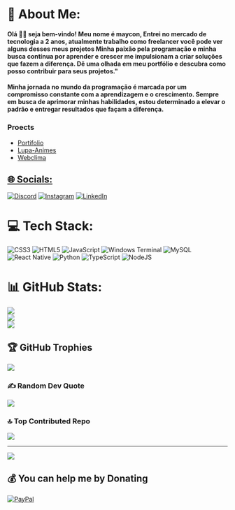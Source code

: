 # 💫 About Me:

#### Olá 👋🏼 seja bem-vindo! Meu nome é maycon, Entrei no mercado de tecnologia a 2 anos, atualmente trabalho como freelancer você pode ver alguns desses meus projetos Minha paixão pela programação e minha busca contínua por aprender e crescer me impulsionam a criar soluções que fazem a diferença. Dê uma olhada em meu portfólio e descubra como posso contribuir para seus projetos."
#### Minha jornada no mundo da programação é marcada por um compromisso constante com a aprendizagem e o crescimento. Sempre em busca de aprimorar minhas habilidades, estou determinado a elevar o padrão e entregar resultados que façam a diferença.

### Proects 

<ul>
  <li><a href="https://maycondo.github.io/Portifolio/" target="_blank">Portifolio</li>
  <li><a href="https://lupa-animes.vercel.app/" target="_blank">Lupa-Animes</li>
  <li><a href="https://climate-website-cabubj70g-maycondo.vercel.app/" target="_blank">Webclima</li>
</ul>


## 🌐 Socials:
[![Discord](https://img.shields.io/badge/Discord-%237289DA.svg?logo=discord&logoColor=white)](https://discord.gg/maycon2003) [![Instagram](https://img.shields.io/badge/Instagram-%23E4405F.svg?logo=Instagram&logoColor=white)](https://instagram.com/maycon_d2003) [![LinkedIn](https://img.shields.io/badge/LinkedIn-%230077B5.svg?logo=linkedin&logoColor=white)](https://www.linkedin.com/in/maycon-douglas-62265426b/) 

# 💻 Tech Stack:
![CSS3](https://img.shields.io/badge/css3-%231572B6.svg?style=for-the-badge&logo=css3&logoColor=white) ![HTML5](https://img.shields.io/badge/html5-%23E34F26.svg?style=for-the-badge&logo=html5&logoColor=white) ![JavaScript](https://img.shields.io/badge/javascript-%23323330.svg?style=for-the-badge&logo=javascript&logoColor=%23F7DF1E) ![Windows Terminal](https://img.shields.io/badge/Windows%20Terminal-%234D4D4D.svg?style=for-the-badge&logo=windows-terminal&logoColor=white) ![MySQL](https://img.shields.io/badge/mysql-%2300000f.svg?style=for-the-badge&logo=mysql&logoColor=white) ![React Native](https://img.shields.io/badge/react_native-%2320232a.svg?style=for-the-badge&logo=react&logoColor=%2361DAFB) ![Python](https://img.shields.io/badge/python-3670A0?style=for-the-badge&logo=python&logoColor=ffdd54) ![TypeScript](https://img.shields.io/badge/typescript-%23007ACC.svg?style=for-the-badge&logo=typescript&logoColor=white) ![NodeJS](https://img.shields.io/badge/node.js-6DA55F?style=for-the-badge&logo=node.js&logoColor=white)
# 📊 GitHub Stats:

![](https://github-readme-stats.vercel.app/api?username=Maycondo&theme=dark&hide_border=false&include_all_commits=false&count_private=false)<br/>
![](https://github-readme-streak-stats.herokuapp.com/?user=Maycondo&theme=dark&hide_border=false)<br/>
![](https://github-readme-stats.vercel.app/api/top-langs/?username=Maycondo&theme=dark&hide_border=false&include_all_commits=false&count_private=false&layout=compact)


## 🏆 GitHub Trophies
![](https://github-profile-trophy.vercel.app/?username=Maycondo&theme=dracula&no-frame=false&no-bg=true&margin-w=4)

### ✍️ Random Dev Quote
![](https://quotes-github-readme.vercel.app/api?type=vetical&theme=radical)

### 🔝 Top Contributed Repo
![](https://github-contributor-stats.vercel.app/api?username=Maycondo&limit=5&theme=monokai&combine_all_yearly_contributions=true)

---
[![](https://visitcount.itsvg.in/api?id=Maycondo&icon=0&color=0)](https://visitcount.itsvg.in)

  ## 💰 You can help me by Donating
  [![PayPal](https://img.shields.io/badge/PayPal-00457C?style=for-the-badge&logo=paypal&logoColor=white)](https://www.paypal.com/myaccount/profile/) 

  
<!-- Proudly created with GPRM ( https://gprm.itsvg.in ) -->
